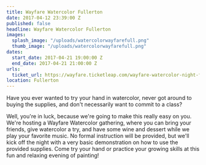```yaml
---
title: Wayfare Watercolor Fullerton
date: 2017-04-12 23:39:00 Z
published: false
headline: Wayfare Watercolor Fullerton
images:
  splash_image: "/uploads/watercolorwayfarefull.png"
  thumb_image: "/uploads/watercolorwayfarefull.png"
dates:
  start_date: 2017-04-21 19:00:00 Z
  end_date: 2017-04-21 21:00:00 Z
urls:
  ticket_url: https://wayfare.ticketleap.com/wayfare-watercolor-night-fullerton/
location: Fullerton
---
```


Have you ever wanted to try your hand in watercolor, never got around to buying the supplies, and don't necessarily want to commit to a class?

Well, you're in luck, because we're going to make this really easy on you. We're hosting a Wayfare Watercolor gathering, where you can bring your friends, give watercolor a try, and have some wine and dessert while we play your favorite music. No formal instruction will be provided, but we'll kick off the night with a very basic demonstration on how to use the provided supplies. Come try your hand or practice your growing skills at this fun and relaxing evening of painting!